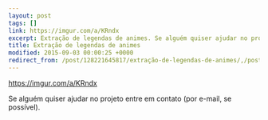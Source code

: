 ```yaml
---
layout: post
tags: []
link: https://imgur.com/a/KRndx
excerpt: Extração de legendas de animes. Se alguém quiser ajudar no projeto entre em contato (por e-mail, se possível).
title: Extração de legendas de animes
modified: 2015-09-03 00:00:25 +0000
redirect_from: /post/128221645817/extração-de-legendas-de-animes/,/post/128221645817/
---
```


<https://imgur.com/a/KRndx>

Se alguém quiser ajudar no projeto entre em contato (por e-mail, se possível).


